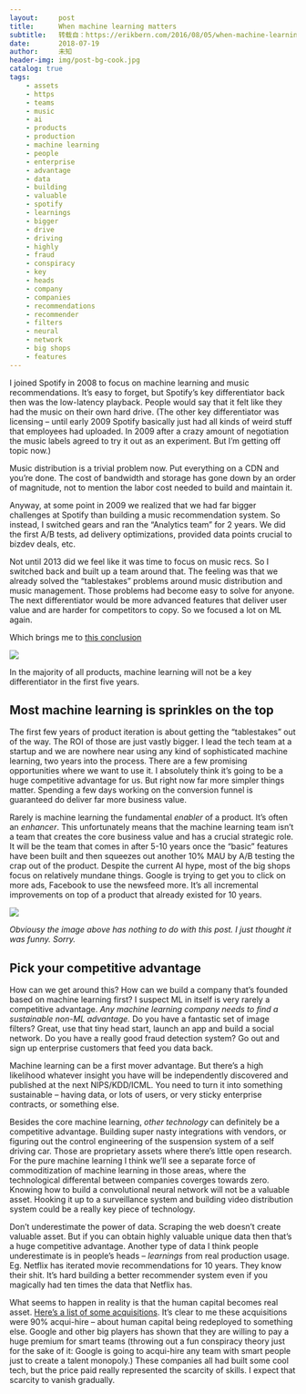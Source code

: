```yaml
---
layout:     post
title:      When machine learning matters
subtitle:   转载自：https://erikbern.com/2016/08/05/when-machine-learning-matters.html
date:       2018-07-19
author:     未知
header-img: img/post-bg-cook.jpg
catalog: true
tags:
    - assets
    - https
    - teams
    - music
    - ai
    - products
    - production
    - machine learning
    - people
    - enterprise
    - advantage
    - data
    - building
    - valuable
    - spotify
    - learnings
    - bigger
    - drive
    - driving
    - highly
    - fraud
    - conspiracy
    - key
    - heads
    - company
    - companies
    - recommendations
    - recommender
    - filters
    - neural
    - network
    - big shops
    - features
---
```


I joined Spotify in 2008 to focus on machine learning and music recommendations. It’s easy to forget, but Spotify’s key differentiator back then was the low-latency playback. People would say that it felt like they had the music on their own hard drive. (The other key differentiator was licensing – until early 2009 Spotify basically just had all kinds of weird stuff that employees had uploaded. In 2009 after a crazy amount of negotiation the music labels agreed to try it out as an experiment. But I’m getting off topic now.)

Music distribution is a trivial problem now. Put everything on a CDN and you’re done. The cost of bandwidth and storage has gone down by an order of magnitude, not to mention the labor cost needed to build and maintain it.

Anyway, at some point in 2009 we realized that we had far bigger challenges at Spotify than building a music recommendation system. So instead, I switched gears and ran the “Analytics team” for 2 years. We did the first A/B tests, ad delivery optimizations, provided data points crucial to bizdev deals, etc.

Not until 2013 did we feel like it was time to focus on music recs. So I switched back and built up a team around that. The feeling was that we already solved the “tablestakes” problems around music distribution and music management. Those problems had become easy to solve for anyone. The next differentiator would be more advanced features that deliver user value and are harder for competitors to copy. So we focused a lot on ML again.

Which brings me to [this conclusion](https://twitter.com/fulhack/status/754784884082745344)

![](https://erikbern.com/assets/scarface.png)


In the majority of all products, machine learning will not be a key differentiator in the first five years.

## Most machine learning is sprinkles on the top

The first few years of product iteration is about getting the “tablestakes” out of the way. The ROI of those are just vastly bigger. I lead the tech team at a startup and we are nowhere near using any kind of sophisticated machine learning, two years into the process. There are a few promising opportunities where we want to use it. I absolutely think it’s going to be a huge competitive advantage for us. But right now far more simpler things matter. Spending a few days working on the conversion funnel is guaranteed do deliver far more business value.

Rarely is machine learning the fundamental *enabler* of a product. It’s often an *enhancer*. This unfortunately means that the machine learning team isn’t a team that creates the core business value and has a crucial strategic role. It will be the team that comes in after 5-10 years once the “basic” features have been built and then squeezes out another 10% MAU by A/B testing the crap out of the product. Despite the current AI hype, most of the big shops focus on relatively mundane things. Google is trying to get you to click on more ads, Facebook to use the newsfeed more. It’s all incremental improvements on top of a product that already existed for 10 years.

![](https://erikbern.com/assets/enhance.gif)


*Obviousy the image above has nothing to do with this post. I just thought it was funny. Sorry.*

## Pick your competitive advantage

How can we get around this? How can we build a company that’s founded based on machine learning first? I suspect ML in itself is very rarely a competitive advantage. *Any machine learning company needs to find a sustainable non-ML advantage.* Do you have a fantastic set of image filters? Great, use that tiny head start, launch an app and build a social network. Do you have a really good fraud detection system? Go out and sign up enterprise customers that feed you data back.

Machine learning can be a first mover advantage. But there’s a high likelihood whatever insight you have will be independently discovered and published at the next NIPS/KDD/ICML. You need to turn it into something sustainable – having data, or lots of users, or very sticky enterprise contracts, or something else.

Besides the core machine learning, *other technology* can definitely be a competitive advantage. Building super nasty integrations with vendors, or figuring out the control engineering of the suspension system of a self driving car. Those are proprietary assets where there’s little open research. For the pure machine learning I think we’ll see a separate force of commoditization of machine learning in those areas, where the technological differental between companies coverges towards zero. Knowing how to build a convolutional neural network will not be a valuable asset. Hooking it up to a surveillance system and building video distribution system could be a really key piece of technology.

Don’t underestimate the power of data. Scraping the web doesn’t create valuable asset. But if you can obtain highly valuable unique data then that’s a huge competitive advantage. Another type of data I think people underestimate is in people’s heads – *learnings* from real production usage. Eg. Netflix has iterated movie recommendations for 10 years. They know their shit. It’s hard building a better recommender system even if you magically had ten times the data that Netflix has.

What seems to happen in reality is that the human capital becomes real asset. [Here’s a list of some acquisitions](https://www.cbinsights.com/blog/top-acquirers-ai-startups-ma-timeline). It’s clear to me these acquisitions were 90% acqui-hire – about human capital being redeployed to something else. Google and other big players has shown that they are willing to pay a huge premium for smart teams (throwing out a fun conspiracy theory just for the sake of it: Google is going to acqui-hire any team with smart people just to create a talent monopoly.) These companies all had built some cool tech, but the price paid really represented the scarcity of skills. I expect that scarcity to vanish gradually.
